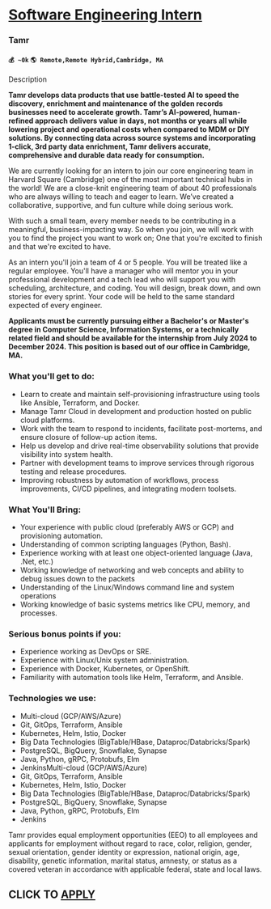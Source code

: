 # [Software Engineering Intern](https://www.remotewlb.com/apply/software-engineering-intern-80248)  
### Tamr  
#### `💰 ~0k` `🌎 Remote,Remote Hybrid,Cambridge, MA`  

Description

**Tamr develops data products that use battle-tested AI to speed the discovery, enrichment and maintenance of the golden records businesses need to accelerate growth. Tamr’s AI-powered, human-refined approach delivers value in days, not months or years all while lowering project and operational costs when compared to MDM or DIY solutions. By connecting data across source systems and incorporating 1-click, 3rd party data enrichment, Tamr delivers accurate, comprehensive and durable data ready for consumption.**

  

We are currently looking for an intern to join our core engineering team in Harvard Square (Cambridge) one of the most important technical hubs in the world! We are a close-knit engineering team of about 40 professionals who are always willing to teach and eager to learn. We’ve created a collaborative, supportive, and fun culture while doing serious work.

  

With such a small team, every member needs to be contributing in a meaningful, business-impacting way. So when you join, we will work with you to find the project you want to work on; One that you're excited to finish and that we're excited to have.

  

As an intern you'll join a team of 4 or 5 people. You will be treated like a regular employee. You'll have a manager who will mentor you in your professional development and a tech lead who will support you with scheduling, architecture, and coding. You will design, break down, and own stories for every sprint. Your code will be held to the same standard expected of every engineer.

  

**Applicants must be currently pursuing either a Bachelor's or Master's degree in Computer Science, Information Systems, or a technically related field and should be available for the internship from July 2024 to December 2024. This position is based out of our office in Cambridge, MA.**

### What you'll get to do:

  * Learn to create and maintain self-provisioning infrastructure using tools like Ansible, Terraform, and Docker.
  * Manage Tamr Cloud in development and production hosted on public cloud platforms.
  * Work with the team to respond to incidents, facilitate post-mortems, and ensure closure of follow-up action items.
  * Help us develop and drive real-time observability solutions that provide visibility into system health.
  * Partner with development teams to improve services through rigorous testing and release procedures.
  * Improving robustness by automation of workflows, process improvements, CI/CD pipelines, and integrating modern toolsets.

### What You'll Bring:

  * Your experience with public cloud (preferably AWS or GCP) and provisioning automation.
  * Understanding of common scripting languages (Python, Bash).
  * Experience working with at least one object-oriented language (Java, .Net, etc.)
  * Working knowledge of networking and web concepts and ability to debug issues down to the packets
  * Understanding of the Linux/Windows command line and system operations
  * Working knowledge of basic systems metrics like CPU, memory, and processes.

### Serious bonus points if you:

  * Experience working as DevOps or SRE.
  * Experience with Linux/Unix system administration.
  * Experience with Docker, Kubernetes, or OpenShift.
  * Familiarity with automation tools like Helm, Terraform, and Ansible.

### Technologies we use:

  * Multi-cloud (GCP/AWS/Azure)
  * Git, GitOps, Terraform, Ansible
  * Kubernetes, Helm, Istio, Docker
  * Big Data Technologies (BigTable/HBase, Dataproc/Databricks/Spark)
  * PostgreSQL, BigQuery, Snowflake, Synapse
  * Java, Python, gRPC, Protobufs, Elm
  * JenkinsMulti-cloud (GCP/AWS/Azure)
  * Git, GitOps, Terraform, Ansible
  * Kubernetes, Helm, Istio, Docker
  * Big Data Technologies (BigTable/HBase, Dataproc/Databricks/Spark)
  * PostgreSQL, BigQuery, Snowflake, Synapse
  * Java, Python, gRPC, Protobufs, Elm
  * Jenkins

Tamr provides equal employment opportunities (EEO) to all employees and applicants for employment without regard to race, color, religion, gender, sexual orientation, gender identity or expression, national origin, age, disability, genetic information, marital status, amnesty, or status as a covered veteran in accordance with applicable federal, state and local laws.

  
## CLICK TO [APPLY](https://www.remotewlb.com/apply/software-engineering-intern-80248)


